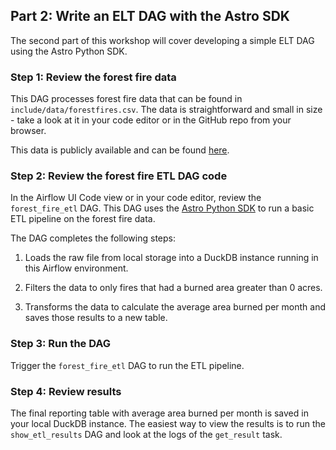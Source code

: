 ## Part 2: Write an ELT DAG with the Astro SDK

The second part of this workshop will cover developing a simple ELT DAG using the Astro Python SDK.

### Step 1: Review the forest fire data

This DAG processes forest fire data that can be found in `include/data/forestfires.csv`. The data is straightforward and small in size - take a look at it in your code editor or in the GitHub repo from your browser.

This data is publicly available and can be found [here](https://archive.ics.uci.edu/ml/datasets/forest+fires).

### Step 2: Review the forest fire ETL DAG code

In the Airflow UI Code view or in your code editor, review the `forest_fire_etl` DAG. This DAG uses the [Astro Python SDK](https://github.com/astronomer/astro-sdk) to run a basic ETL pipeline on the forest fire data.

The DAG completes the following steps:

1. Loads the raw file from local storage into a DuckDB instance running in this Airflow environment.

2. Filters the data to only fires that had a burned area greater than 0 acres.

3. Transforms the data to calculate the average area burned per month and saves those results to a new table.

### Step 3: Run the DAG

Trigger the `forest_fire_etl` DAG to run the ETL pipeline. 

### Step 4: Review results

The final reporting table with average area burned per month is saved in your local DuckDB instance. The easiest way to view the results is to run the `show_etl_results` DAG and look at the logs of the `get_result` task.
